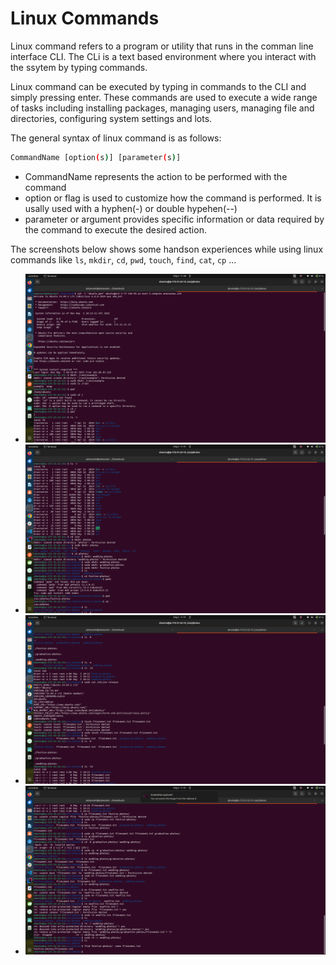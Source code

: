 # Linux Commands

Linux command refers to a program or utility that runs in the comman line interface CLI. The CLi is a text based environment where you interact with the ssytem by typing commands.

Linux command can be executed by typing in commands to the CLI and simply pressing enter. These commands are used to execute a wide range of tasks including installing packages, managing users, managing file and directories, configuring system settings and lots.

The general syntax of linux command is as follows:

```bash
CommandName [option(s)] [parameter(s)]
```

- CommandName represents the action to be performed with the command
- option or flag is used to customize how the command is performed. It is usally used with a hyphen(-) or double hypehen(--)
- parameter or argument provides specific information or data required by the command to execute the desired action.

The screenshots below shows some handson experiences while using linux commands like `ls`, `mkdir`, `cd`, `pwd`, `touch`, `find`, `cat`, `cp` ...

- ![terminal](images/terminal1.png)
- ![terminal](images/terminal2.png)
- ![terminal](images/terminal3.png)
- ![terminal](images/terminal4.png)